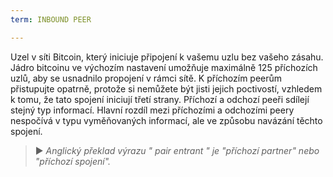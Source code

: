 ```yaml
---
term: INBOUND PEER

---
```

Uzel v síti Bitcoin, který iniciuje připojení k vašemu uzlu bez vašeho zásahu. Jádro bitcoinu ve výchozím nastavení umožňuje maximálně 125 příchozích uzlů, aby se usnadnilo propojení v rámci sítě. K příchozím peerům přistupujte opatrně, protože si nemůžete být jisti jejich poctivostí, vzhledem k tomu, že tato spojení iniciují třetí strany. Příchozí a odchozí peeři sdílejí stejný typ informací. Hlavní rozdíl mezi příchozími a odchozími peery nespočívá v typu vyměňovaných informací, ale ve způsobu navázání těchto spojení.

> ► *Anglický překlad výrazu " pair entrant " je "příchozí partner" nebo "příchozí spojení".*